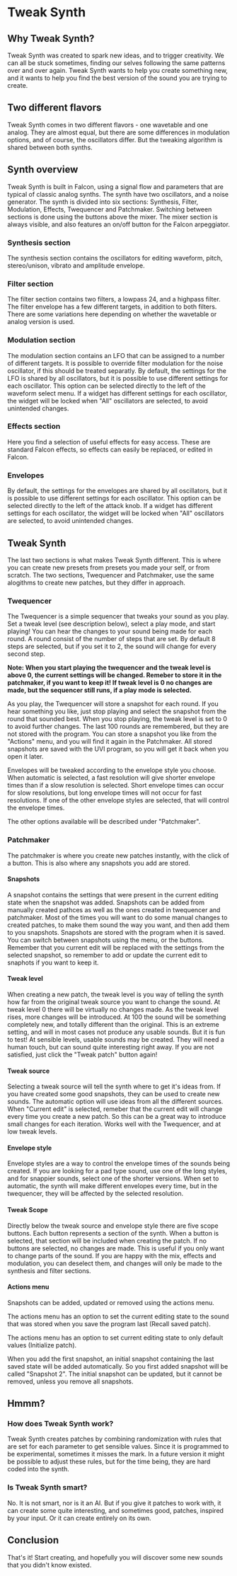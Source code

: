 # Tweak Synth

## Why Tweak Synth?

Tweak Synth was created to spark new ideas, and to trigger creativity. We can all be stuck sometimes, finding our selves following the same patterns over and over again. Tweak Synth wants to help you create something new, and it wants to help you find the best version of the sound you are trying to create.

## Two different flavors

Tweak Synth comes in two different flavors - one wavetable and one analog. They are almost equal, but there are some differences in modulation options, and of course, the oscillators differ. But the tweaking algorithm is shared between both synths.

## Synth overview

Tweak Synth is built in Falcon, using a signal flow and parameters that are typical of classic analog synths. The synth have two oscillators, and a noise generator.
The synth is divided into six sections: Synthesis, Filter, Modulation, Effects, Twequencer and Patchmaker. Switching between sections is done using the buttons above the mixer. The mixer section is always visible, and also features an on/off button for the Falcon arpeggiator.

### Synthesis section

The synthesis section contains the oscillators for editing waveform, pitch, stereo/unison, vibrato and amplitude envelope.

### Filter section

The filter section contains two filters, a lowpass 24, and a highpass filter. The filter envelope has a few different targets, in addition to both filters. There are some variations here depending on whether the wavetable or analog version is used.

### Modulation section

The modulation section contains an LFO that can be assigned to a number of different targets. It is possible to override filter modulation for the noise oscillator, if this should be treated separatly. By default, the settings for the LFO is shared by all oscillators, but it is possible to use different settings for each oscillator. This option can be selected directly to the left of the waveform select menu. If a widget has different settings for each oscillator, the widget will be locked when "All" oscillators are selected, to avoid unintended changes.

### Effects section

Here you find a selection of useful effects for easy access. These are standard Falcon effects, so effects can easily be replaced, or edited in Falcon.

### Envelopes

By default, the settings for the envelopes are shared by all oscillators, but it is possible to use different settings for each oscillator. This option can be selected directly to the left of the attack knob. If a widget has different settings for each oscillator, the widget will be locked when "All" oscillators are selected, to avoid unintended changes.

## Tweak Synth

The last two sections is what makes Tweak Synth different. This is where you can create new presets from presets you made your self, or from scratch. The two sections, Twequencer and Patchmaker, use the same alogithms to create new patches, but they differ in approach.

### Twequencer

The Twequencer is a simple sequencer that tweaks your sound as you play. Set a tweak level (see description below), select a play mode, and start playing! You can hear the changes to your sound being made for each round. A round consist of the number of steps that are set. By default 8 steps are selected, but if you set it to 2, the sound will change for every second step.

**Note: When you start playing the twequencer and the tweak level is above 0, the current settings will be changed. Remeber to store it in the patchmaker, if you want to keep it! If tweak level is 0 no changes are made, but the sequencer still runs, if a play mode is selected.**

As you play, the Twequencer will store a snapshot for each round. If you hear something you like, just stop playing and select the snapshot from the round that sounded best. When you stop playing, the tweak level is set to 0 to avoid further changes. The last 100 rounds are remembered, but they are not stored with the program. You can store a snapshot you like from the "Actions" menu, and you will find it again in the Patchmaker. All stored snapshots are saved with the UVI program, so you will get it back when you open it later.

Envelopes will be tweaked according to the envelope style you choose. When automatic is selected, a fast resolution will give shorter envelope times than if a slow resolution is selected. Short envelope times can occur for slow resolutions, but long envelope times will not occur for fast resolutions. If one of the other envelope styles are selected, that will control the envelope times.

The other options available will be described under "Patchmaker".

### Patchmaker

The patchmaker is where you create new patches instantly, with the click of a button. This is also where any snapshots you add are stored.

#### Snapshots

A snapshot contains the settings that were present in the current editing state when the snapshot was added. Snapshots can be added from manually created pathces as well as the ones created in twequencer and patchmaker. Most of the times you will want to do some manual changes to created patches, to make them sound the way you want, and then add them to you snapshots. Snapshots are stored with the program when it is saved. You can switch between snapshots using the menu, or the buttons. Remember that you current edit will be replaced with the settings from the selected snapshot, so remember to add or update the current edit to snaphots if you want to keep it.

#### Tweak level

When creating a new patch, the tweak level is you way of telling the synth how far from the original tweak source you want to change the sound. At tweak level 0 there will be virtually no changes made. As the tweak level rises, more changes will be introduced. At 100 the sound will be something completely new, and totally different than the original. This is an extreme setting, and will in most cases not produce any usable sounds. But it is fun to test! At sensible levels, usable sounds may be created. They will need a human touch, but can sound quite interesting right away. If you are not satisfied, just click the "Tweak patch" button again!

#### Tweak source

Selecting a tweak source will tell the synth where to get it's ideas from. If you have created some good snapshots, they can be used to create new sounds. The automatic option will use ideas from all the different sources. When "Current edit" is selected, remeber that the current edit will change every time you create a new patch. So this can be a great way to introduce small changes for each iteration. Works well with the Twequencer, and at low tweak levels.

#### Envelope style

Envelope styles are a way to control the envelope times of the sounds being created. If you are looking for a pad type sound, use one of the long styles, and for snappier sounds, select one of the shorter versions. When set to automatic, the synth will make different envelopes every time, but in the twequencer, they will be affected by the selected resolution.

#### Tweak Scope

Directly below the tweak source and envelope style there are five scope buttons. Each button represents a section of the synth. When a button is selected, that section will be included when creating the patch. If no buttons are selected, no changes are made. This is useful if you only want to change parts of the sound. If you are happy with the mix, effects and modulation, you can deselect them, and changes will only be made to the synthesis and filter sections.

#### Actions menu

Snapshots can be added, updated or removed using the actions menu.

The actions menu has an option to set the current editing state to the sound that was stored when you save the program last (Recall saved patch).

The actions menu has an option to set current editing state to only default values (Initialize patch).

When you add the first snapshot, an initial snapshot containing the last saved state will be added automatically. So you first added snapshot will be called "Snapshot 2". The initial snapshot can be updated, but it cannot be removed, unless you remove all snapshots.

## Hmmm?

### How does Tweak Synth work?

Tweak Synth creates patches by combining randomization with rules that are set for each parameter to get sensible values. Since it is programmed to be experimental, sometimes it misses the mark. In a future version it might be possible to adjust these rules, but for the time being, they are hard coded into the synth.

### Is Tweak Synth smart?

No. It is not smart, nor is it an AI. But if you give it patches to work with, it can create some quite interesting, and sometimes good, patches, inspired by your input. Or it can create entirely on its own.

## Conclusion

That's it! Start creating, and hopefully you will discover some new sounds that you didn't know existed.